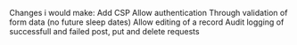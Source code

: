 Changes i would make:
Add CSP
Allow authentication
Through validation of form data (no future sleep dates)
Allow editing of a record
Audit logging of successfull and failed post, put and delete requests